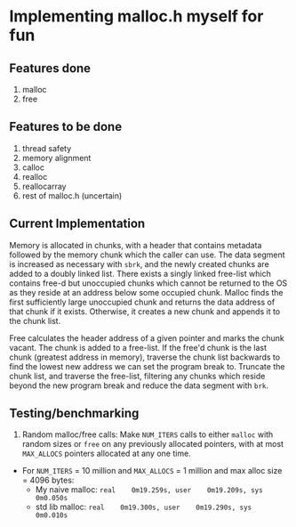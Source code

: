 # Implementing malloc.h myself for fun

## Features done
1. malloc
2. free

## Features to be done
1. thread safety
2. memory alignment
3. calloc
4. realloc
5. reallocarray
6. rest of malloc.h (uncertain)

## Current Implementation
Memory is allocated in chunks, with a header that contains metadata followed by the memory chunk which the caller can use. The data segment is increased as necessary with `sbrk`, and the newly created chunks are added to a doubly linked list.
There exists a singly linked free-list which contains free-d but unoccupied chunks which cannot be returned to the OS as they reside at an address below some occupied chunk. Malloc finds the first sufficiently large unoccupied chunk and returns the data address of that chunk if it exists.
Otherwise, it creates a new chunk and appends it to the chunk list.

Free calculates the header address of a given pointer and marks the chunk vacant. The chunk is added to a free-list. If the free'd chunk is the last chunk (greatest address in memory), traverse the chunk list backwards to find the lowest new address we can set the program break to.
Truncate the chunk list, and traverse the free-list, filtering any chunks which reside beyond the new program break and reduce the data segment with `brk`.

## Testing/benchmarking
1. Random malloc/free calls: Make `NUM_ITERS` calls to either `malloc` with random sizes or `free` on any previously allocated pointers, with at most `MAX_ALLOCS` pointers allocated at any one time.
  - For `NUM_ITERS` = 10 million and `MAX_ALLOCS` = 1 million and max alloc size = 4096 bytes:
    - My naive malloc: `real    0m19.259s, user    0m19.209s, sys     0m0.050s`
    - std lib malloc: `real    0m19.300s, user    0m19.290s, sys     0m0.010s`
